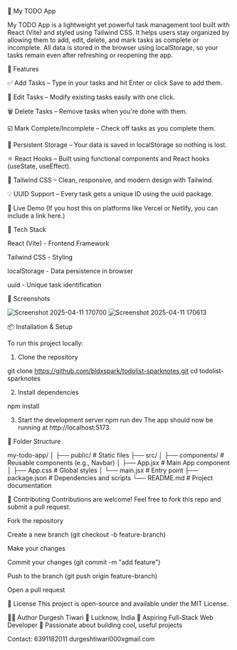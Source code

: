 📝 My TODO App

My TODO App is a lightweight yet powerful task management tool built with React (Vite) and styled using Tailwind CSS. It helps users stay organized by allowing them to add, edit, delete, and mark tasks as complete or incomplete. All data is stored in the browser using localStorage, so your tasks remain even after refreshing or reopening the app.

🌟 Features

✅ Add Tasks – Type in your tasks and hit Enter or click Save to add them.

📝 Edit Tasks – Modify existing tasks easily with one click.

🗑️ Delete Tasks – Remove tasks when you're done with them.

☑️ Mark Complete/Incomplete – Check off tasks as you complete them.

🔁 Persistent Storage – Your data is saved in localStorage so nothing is lost.

⚛️ React Hooks – Built using functional components and React hooks (useState, useEffect).

🎨 Tailwind CSS – Clean, responsive, and modern design with Tailwind.

💡 UUID Support – Every task gets a unique ID using the uuid package.

🚀 Live Demo
(If you host this on platforms like Vercel or Netlify, you can include a link here.)


🧰 Tech Stack

React (Vite) -	Frontend Framework

Tailwind CSS -	Styling

localStorage -	Data persistence in browser

uuid -	Unique task identification


📸 Screenshots

![Screenshot 2025-04-11 170700](https://github.com/user-attachments/assets/2df93703-f8ea-4804-8dd7-66de8e1471a1)
![Screenshot 2025-04-11 170613](https://github.com/user-attachments/assets/b4d1e5f1-5635-45b4-9b1b-3371fdd034a6)


📦 Installation & Setup

To run this project locally:

1. Clone the repository

git clone https://github.com/bldxspark/todolist-sparknotes.git
cd todolist-sparknotes

2. Install dependencies

npm install

3. Start the development server
npm run dev
The app should now be running at http://localhost:5173.

📁 Folder Structure

my-todo-app/
│
├── public/               # Static files
├── src/
│   ├── components/       # Reusable components (e.g., Navbar)
│   ├── App.jsx           # Main App component
│   ├── App.css           # Global styles
│   └── main.jsx          # Entry point
├── package.json          # Dependencies and scripts
└── README.md             # Project documentation

🤝 Contributing
Contributions are welcome! Feel free to fork this repo and submit a pull request.

Fork the repository

Create a new branch (git checkout -b feature-branch)

Make your changes

Commit your changes (git commit -m "add feature")

Push to the branch (git push origin feature-branch)

Open a pull request

📃 License
This project is open-source and available under the MIT License.

🙋‍♂️ Author
Durgesh Tiwari
📍 Lucknow, India
💼 Aspiring Full-Stack Web Developer
🧠 Passionate about building cool, useful projects

Contact: 6391182011  durgeshtiwari000xgmail.com
